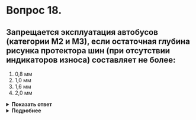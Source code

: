 # Вопрос 18.

## Запрещается эксплуатация автобусов (категории М2 и М3), если остаточная глубина рисунка протектора шин (при отсутствии индикаторов износа) составляет не более:

1. 0,8 мм
2. 1,0 мм
3. 1,6 мм
4. 2,0 мм

<details>
<summary><b>Показать ответ</b></summary>
Правильный ответ: 4
</details>
<details>
<summary><b>Подробнее</b></summary>
Правильный ответ - 2 мм, согласно «Перечня неисправностей» пункта 5.4.
</details>